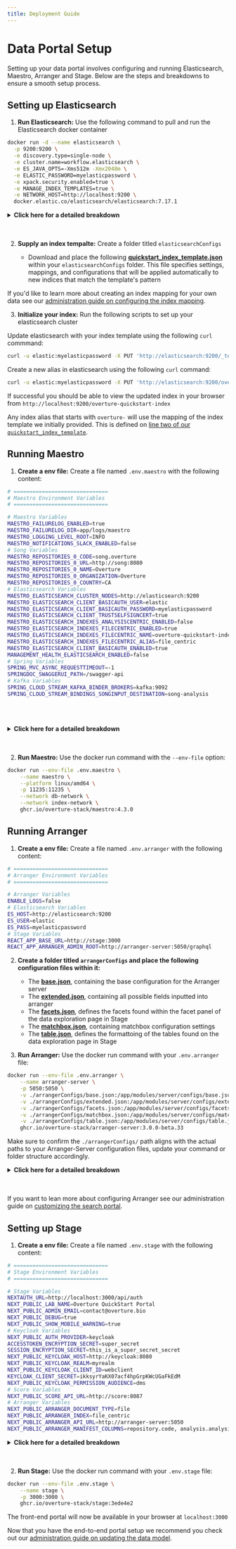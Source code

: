 ```yaml
---
title: Deployment Guide
---
```


# Data Portal Setup

Setting up your data portal involves configuring and running Elasticsearch, Maestro, Arranger and Stage. Below are the steps and breakdowns to ensure a smooth setup process.

## Setting up Elasticsearch

1. **Run Elasticsearch:** Use the following command to pull and run the Elasticsearch docker container

```bash
docker run -d --name elasticsearch \
  -p 9200:9200 \
  -e discovery.type=single-node \
  -e cluster.name=workflow.elasticsearch \
  -e ES_JAVA_OPTS=-Xms512m -Xmx2048m \
  -e ELASTIC_PASSWORD=myelasticpassword \
  -e xpack.security.enabled=true \
  -e MANAGE_INDEX_TEMPLATES=true \
  -e NETWORK_HOST=http://localhost:9200 \
  docker.elastic.co/elasticsearch/elasticsearch:7.17.1
```

<details>
  <summary><b>Click here for a detailed breakdown</b></summary>
<br></br>

- `-p 9200:9200` maps port 9200 of the host to port 9200 of the container


- `-e discovery.type=single-node` configures Elasticsearch to run in single-node mode, this bypasses the need for cluster discovery and formation protocols, making Elasticsearch start up as a standalone node, ideal for development, testing, or small-scale deployments where clustering is not necessary


- `-e cluster.name=workflow.elasticsearch` names the Elasticsearch cluster, this is good practice in case you choose to run multiple clusters or nodes in the future


- `-e ES_JAVA_OPTS=-Xms512m -Xmx2048m` sets the initial and maximum heap size for the Java Virtual Machine (JVM) running Elasticsearch. `-Xms512m` sets the initial heap size to 512 MB.
`-Xmx2048m` sets the maximum heap size to 2048 MB (2 GB). Properly setting these values ensures that Elasticsearch has enough memory to handle its operations efficiently, but not so much that it starves other processes on the host machine.


- `-e xpack.security.enabled=true` activates security features such as authentication, authorization, encryption, and audit logging


- `-e MANAGE_INDEX_TEMPLATES=true` ensures Elasticsearch manages index templates, when true, the system expects to manage the index templates as part of its operations. In the next step we will create a client services to set up the default configurations for new indices


- `-e ELASTIC_PASSWORD=myelasticpassword` Sets the password for the elastic user


</details>
<br></br>

2. **Supply an index tempalte:** Create a folder titled `elasticsearchConfigs`


   - Download and place the following **[quickstart_index_template.json](https://github.com/overture-stack/composer/blob/develop/configurationFiles/elasticsearchConfigs/quickstart_index_template.json)** within your `elasticsearchConfigs` folder. This file specifies settings, mappings, and configurations that will be applied automatically to new indices that match the template's pattern


<Note title="Learn More">If you'd like to learn more about creating an index mapping for your own data see our [administration guide on configuring the index mapping](/documentation/guides/administration/indexmapping/).</Note>

3. **Initialize your index:** Run the following scripts to set up your elasticsearch cluster

Update elasticsearch with your index template using the following `curl` commmand:

```bash
curl -u elastic:myelasticpassword -X PUT 'http://elasticsearch:9200/_template/index_template' -H 'Content-Type: application/json' -d ./elasticsearchConfigs/quickstart_index_template.json 
```

Create a new alias in elasticsearch using the following `curl` command:

```bash
curl -u elastic:myelasticpassword -X PUT 'http://elasticsearch:9200/overture-quickstart-index'
```

If successful you should be able to view the updated index in your browser from `http://localhost:9200/overture-quickstart-index`

<Note title="How this works">Any index alias that starts with `overture-` will use the mapping of the index template we initially provided. This is defined on [line two of our `quickstart_index_template`](https://github.com/overture-stack/composer/blob/develop/configurationFiles/elasticsearchConfigs/quickstart_index_template.json#L2).</Note>

## Running Maestro

1. **Create a env file:** Create a file named `.env.maestro` with the following content:

```bash
# ==============================
# Maestro Environment Variables
# ==============================

# Maestro Variables
MAESTRO_FAILURELOG_ENABLED=true
MAESTRO_FAILURELOG_DIR=app/logs/maestro
MAESTRO_LOGGING_LEVEL_ROOT=INFO
MAESTRO_NOTIFICATIONS_SLACK_ENABLED=false
# Song Variables
MAESTRO_REPOSITORIES_0_CODE=song.overture
MAESTRO_REPOSITORIES_0_URL=http://song:8080
MAESTRO_REPOSITORIES_0_NAME=Overture
MAESTRO_REPOSITORIES_0_ORGANIZATION=Overture
MAESTRO_REPOSITORIES_0_COUNTRY=CA
# Elasticsearch Variables
MAESTRO_ELASTICSEARCH_CLUSTER_NODES=http://elasticsearch:9200
MAESTRO_ELASTICSEARCH_CLIENT_BASICAUTH_USER=elastic
MAESTRO_ELASTICSEARCH_CLIENT_BASICAUTH_PASSWORD=myelasticpassword
MAESTRO_ELASTICSEARCH_CLIENT_TRUSTSELFSIGNCERT=true
MAESTRO_ELASTICSEARCH_INDEXES_ANALYSISCENTRIC_ENABLED=false
MAESTRO_ELASTICSEARCH_INDEXES_FILECENTRIC_ENABLED=true
MAESTRO_ELASTICSEARCH_INDEXES_FILECENTRIC_NAME=overture-quickstart-index
MAESTRO_ELASTICSEARCH_INDEXES_FILECENTRIC_ALIAS=file_centric
MAESTRO_ELASTICSEARCH_CLIENT_BASICAUTH_ENABLED=true
MANAGEMENT_HEALTH_ELASTICSEARCH_ENABLED=false
# Spring Variables
SPRING_MVC_ASYNC_REQUESTTIMEOUT=-1
SPRINGDOC_SWAGGERUI_PATH=/swagger-api
# Kafka Variables
SPRING_CLOUD_STREAM_KAFKA_BINDER_BROKERS=kafka:9092
SPRING_CLOUD_STREAM_BINDINGS_SONGINPUT_DESTINATION=song-analysis
```

<br></br>

<details>
  <summary><b>Click here for a detailed breakdown</b></summary>

  <br></br>

### Maestro Variables

- `MAESTRO_FAILURELOG_ENABLED` enables or disables failure logging. When set to `true`, Maestro logs any failures that occur, which is useful for debugging and monitoring purposes


- `MAESTRO_FAILURELOG_DIR` sets the directory path where failure logs are stored. The value should be `app/logs/maestro` or another path of your choosing


- `MAESTRO_LOGGING_LEVEL_ROOT` sets the root logging level for Maestro. The value can be `INFO`, `DEBUG`, `WARN`, etc. It determines the level of detail included in logs, where `INFO` is standard and `DEBUG` provides more detailed information


- `MAESTRO_NOTIFICATIONS_SLACK_ENABLED` enables or disables Slack notifications. When set to `true`, Maestro can send notifications to a Slack channel

#### Song Variables

- `MAESTRO_REPOSITORIES_0_CODE` sets the code identifier for the repository. The value here is `song.overture`, serving as a unique identifier used within Maestro to reference the repository


- `MAESTRO_REPOSITORIES_0_URL` is the URL of the metadata repository. The value is `http://song:8080`, specifying the endpoint where Maestro can connect to the Song repository


- `MAESTRO_REPOSITORIES_0_NAME` defines the display name for the repository. The value is `Overture`, providing a human-readable name for the repository used in logs and interfaces


- `MAESTRO_REPOSITORIES_0_ORGANIZATION`: defines the name of the organization that owns the repository


- `MAESTRO_REPOSITORIES_0_COUNTRY` defines  the country code for the repository's location. The value is `CA` (Canada), indicating the country associated with the repository

#### Elasticsearch Variables

- `MAESTRO_ELASTICSEARCH_INDEXES_ANALYSISCENTRIC_ENABLED` set to `true` specifing that analysis-centric index are to be expected


- `MAESTRO_ELASTICSEARCH_INDEXES_FILECENTRIC_ENABLED` set to `false` specifing to Maestro that file-centric index are not to be expected


- `MAESTRO_ELASTICSEARCH_CLIENT_BASICAUTH_ENABLED` enables basic authentication for the Elasticsearch client


- `MAESTRO_ELASTICSEARCH_INDEXES_ANALYSISCENTRIC_NAME` is the name of the analysis-centric Elasticsearch index. The value is `analysis-composer-index`, aligned with our previously created index


- `MAESTRO_ELASTICSEARCH_INDEXES_ANALYSISCENTRIC_ALIAS` is the alias for the analysis-centric Elasticsearch index


- `MAESTRO_ELASTICSEARCH_CLUSTER_NODES` points to the address of the Elasticsearch cluster node(s). The value is `elasticsearch:9200`, specifying the Elasticsearch node that Maestro will interact with


- `MAESTRO_ELASTICSEARCH_CLIENT_BASICAUTH_USER`, `MAESTRO_ELASTICSEARCH_CLIENT_BASICAUTH_PASSWORD` is the username and password for Elasticsearch


- `MANAGEMENT_HEALTH_ELASTICSEARCH_ENABLED`: Enables or disables Elasticsearch health checks. The value can be `false` (disabled) or `true` (enabled), controlling whether health checks for Elasticsearch are performed.


- `MANAGEMENT_SECURITY_ENABLED`: Enables or disables security management. The value can be `false` (disabled) or `true` (enabled), controlling whether security features are enabled.

#### Spring Variables

- `SPRING_MVC_ASYNC_REQUESTTIMEOUT` is `-1` (no timeout), this setting determines how long asynchronous requests are allowed to run before timing out


- `SPRINGDOC_SWAGGERUI_PATH` is `/swagger-api`, specifying the URL path where the Swagger UI can be accessed (`localhost:11235/swagger-api`).


#### Kafka Variables

- `SPRING_CLOUD_STREAM_KAFKA_BINDER_BROKERS` defines the address of the Kafka broker(s). The value is set to `kafka:9092`, specifying the Kafka instance we set up earlier

- `SPRING_CLOUD_STREAM_BINDINGS_SONGINPUT_DESTINATION` is the destination topic for the Song input binding. The value is `song-analysis`, pointing to the Kafka topic we configured earlier

<br></br>
</details>
<br></br>

2. **Run Maestro:** Use the docker run command with the `--env-file` option:

```bash
docker run --env-file .env.maestro \
    --name maestro \
    --platform linux/amd64 \
    -p 11235:11235 \
    --network db-network \
    --network index-network \
    ghcr.io/overture-stack/maestro:4.3.0

```

## Running Arranger

1. **Create a env file:** Create a file named `.env.arranger` with the following content:

```bash
# ==============================
# Arranger Environment Variables
# ==============================

# Arranger Variables
ENABLE_LOGS=false
# Elasticsearch Variables
ES_HOST=http://elasticsearch:9200
ES_USER=elastic
ES_PASS=myelasticpassword
# Stage Variables
REACT_APP_BASE_URL=http://stage:3000
REACT_APP_ARRANGER_ADMIN_ROOT=http://arranger-server:5050/graphql
```

2. **Create a folder titled `arrangerConfigs` and place the following configuration files within it:**


   - The **[base.json](https://github.com/overture-stack/composer/blob/develop/configurationFiles/arrangerConfigs/base.json)**, containing the base configuration for the Arranger server
   - The **[extended.json](https://github.com/overture-stack/composer/blob/develop/configurationFiles/arrangerConfigs/extended.json)**, containing all possible fields inputted into arranger
   - The **[facets.json](https://github.com/overture-stack/composer/blob/develop/configurationFiles/arrangerConfigs/facets.json)**,  defines the facets found within the facet panel of the data exploration page in Stage
   - The **[matchbox.json](https://github.com/overture-stack/composer/blob/develop/configurationFiles/arrangerConfigs/matchbox.json)**, containing matchbox configuration settings
   - The **[table.json](https://github.com/overture-stack/composer/blob/develop/configurationFiles/arrangerConfigs/table.json)**, defines the formattoing of the tables found on the data exploration page in Stage


3. **Run Arranger:** Use the docker run command with your `.env.arranger` file:

```bash
docker run --env-file .env.arranger \
    --name arranger-server \
    -p 5050:5050 \
    -v ./arrangerConfigs/base.json:/app/modules/server/configs/base.json \
    -v ./arrangerConfigs/extended.json:/app/modules/server/configs/extended.json \
    -v ./arrangerConfigs/facets.json:/app/modules/server/configs/facets.json \
    -v ./arrangerConfigs/matchbox.json:/app/modules/server/configs/matchbox.json \
    -v ./arrangerConfigs/table.json:/app/modules/server/configs/table.json \
    ghcr.io/overture-stack/arranger-server:3.0.0-beta.33
```

Make sure to confirm the `./arrangerConfigs/` path aligns with the actual paths to your Arranger-Server configuration files, update your command or folder structure accordingly.

<details>
  <summary><b>Click here for a detailed breakdown</b></summary>
<br></br>

### When creating the .env.arranger file:

- `ES_HOST` is thehe URL of your Elasticsearch instance


- `ES_USER` and `ES_PASS` are the credentials for accessing Elasticsearch


- `REACT_APP_BASE_URL` is the base URL for your front-end application, in this case Stage, which we will set up next


- `REACT_APP_ARRANGER_ADMIN_ROOT` is the URL for the Arranger GraphQL endpoint

### When running Arranger:

- `-p 5050:5050` maps port 5050 of the host to port 5050 of the container.


- `--network index-network` connects the container to the index-network Docker network

- `-v ./arrangerConfigs/...:/app/modules/server/configs/...` mounts configuration files into the container
    - `base.json` contains the base configuration for the Arranger server
    - `extended.json` contains all possible fields inputted into arranger
    - `facets.json` defines the facets found within the facet panel of the data exploration page in Stage
    - `table.json` defines the formattoing of the tables found on the data exploration page in Stage
    - `matchbox.json` Contains matchbox configuration settings

</details>
<br></br>

<Note title= "Configuring Arranger">If you want to lean more about configuring Arranger see our administration guide on [customizing the search portal](/documentation/guides/administration/portalcustomization/).</Note>

## Setting up Stage


1. **Create a env file:** Create a file named `.env.stage` with the following content:

```bash
# ==============================
# Stage Environment Variables
# ==============================

# Stage Variables
NEXTAUTH_URL=http://localhost:3000/api/auth
NEXT_PUBLIC_LAB_NAME=Overture QuickStart Portal
NEXT_PUBLIC_ADMIN_EMAIL=contact@overture.bio
NEXT_PUBLIC_DEBUG=true
NEXT_PUBLIC_SHOW_MOBILE_WARNING=true
# Keycloak Variables
NEXT_PUBLIC_AUTH_PROVIDER=keycloak
ACCESSTOKEN_ENCRYPTION_SECRET=super_secret
SESSION_ENCRYPTION_SECRET=this_is_a_super_secret_secret
NEXT_PUBLIC_KEYCLOAK_HOST=http://keycloak:8080
NEXT_PUBLIC_KEYCLOAK_REALM=myrealm
NEXT_PUBLIC_KEYCLOAK_CLIENT_ID=webclient
KEYCLOAK_CLIENT_SECRET=ikksyrYaKX07acf4hpGrpKWcUGaFkEdM
NEXT_PUBLIC_KEYCLOAK_PERMISSION_AUDIENCE=dms
# Score Variables
NEXT_PUBLIC_SCORE_API_URL=http://score:8087
# Arranger Variables
NEXT_PUBLIC_ARRANGER_DOCUMENT_TYPE=file
NEXT_PUBLIC_ARRANGER_INDEX=file_centric
NEXT_PUBLIC_ARRANGER_API_URL=http://arranger-server:5050
NEXT_PUBLIC_ARRANGER_MANIFEST_COLUMNS=repository.code, analysis.analysis_id, object_id, file_type, file.name, file.size, file.md5sum, file.index_file.object_id, file.index_file.file_type, file.index_file.name, file.index_file.size, file.index_file.md5sum, donors.donor_id, donors.specimens.samples.sample_id
```

<details>
  <summary><b>Click here for a detailed breakdown</b></summary>
<br></br>

#### Stage Variables

- `NEXTAUTH_URL` specifies the base URL for NextAuth.js, which handles authentication in Next.js applications. This setting is used to configure the authentication flow, including where to redirect users after successful authentication.

- `NEXT_PUBLIC_LAB_NAME` is the name that will be displayed in the top left of the portal interface. Feel free to get creative here

- `NEXT_PUBLIC_ADMIN_EMAIL` is the email address of the administrator or support contact. This setting updates the help link found by default in the footer navigation of the portal interface

#### Keycloak Variables

- `NEXT_PUBLIC_AUTH_PROVIDER` specifies the authentication provider, in this case, Keycloak


- `ACCESSTOKEN_ENCRYPTION_SECRET` defines the secret used to encrypt access tokens, enhancing security by preventing easy decoding of intercepted tokens


- `SESSION_ENCRYPTION_SECRET` specifies the secret used to encrypt session cookies, protecting sensitive information stored in the cookie from unauthorized access


- `NEXT_PUBLIC_KEYCLOAK_HOST`  specifies the URL where the Keycloak server is hosted `https://localhost:8443` while `NEXT_PUBLIC_KEYCLOAK_REALM` defines the realm in Keycloak that contains the users and roles for our application


- `NEXT_PUBLIC_KEYCLOAK_CLIENT_ID` and client secret `KEYCLOAK_CLIENT_SECRET` are assigned to the application by Keycloak, linking the application to its configuration within Keycloak


- `NEXT_PUBLIC_KEYCLOAK_PERMISSION_AUDIENCE` specifies the audience for the permission claims in the access token, restricting the scope of access granted to the token

#### Score Variables

- `NEXT_PUBLIC_SCORE_API_URL` is the URL of the Score API, which the application uses to communicate with the Score service

#### Arranger Variables

- `NEXT_PUBLIC_ARRANGER_DOCUMENT_TYPE` indexes can be either file centric or analysis (participant) centric, the document type variable specifies which of these configurations is true


- `NEXT_PUBLIC_ARRANGER_INDEX` defines the index used by the Arranger service


- `NEXT_PUBLIC_ARRANGER_API_URL` is the URL of the Arranger graphQL API, by default Arrangers API is mapped to port 5050 


- `NEXT_PUBLIC_ARRANGER_MANIFEST_COLUMNS` lists the columns to be included in the manifest generated for download with Score

</details>
<br></br>

2. **Run Stage:** Use the docker run command with your `.env.stage` file:

```bash
docker run --env-file .env.stage \
    --name stage \
    -p 3000:3000 \
    ghcr.io/overture-stack/stage:3ede4e2
```

The front-end portal will now be available in your browser at `localhost:3000`

<Note title="Next Steps">Now that you have the end-to-end portal setup we recommend you check out our [administration guide on updating the data model](/documentation/guides/administration/modelling/).</Note>